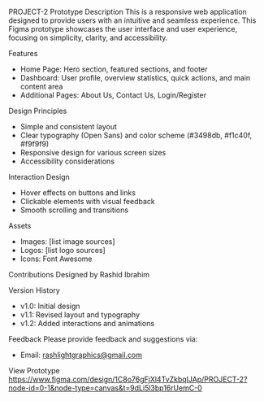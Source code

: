 PROJECT-2 Prototype
Description
This is a responsive web application designed to provide users with an intuitive and seamless experience. This Figma prototype showcases the user interface and user experience, focusing on simplicity, clarity, and accessibility.

Features
- Home Page: Hero section, featured sections, and footer
- Dashboard: User profile, overview statistics, quick actions, and main content area
- Additional Pages: About Us, Contact Us, Login/Register

Design Principles
- Simple and consistent layout
- Clear typography (Open Sans) and color scheme (#3498db, #f1c40f, #f9f9f9)
- Responsive design for various screen sizes
- Accessibility considerations

Interaction Design
- Hover effects on buttons and links
- Clickable elements with visual feedback
- Smooth scrolling and transitions

Assets
- Images: [list image sources]
- Logos: [list logo sources]
- Icons: Font Awesome

Contributions
Designed by Rashid Ibrahim

Version History
- v1.0: Initial design
- v1.1: Revised layout and typography
- v1.2: Added interactions and animations

Feedback
Please provide feedback and suggestions via:
- Email: rashlightgraphics@gmail.com

View Prototype
https://www.figma.com/design/1C8o76gFjXl4TvZkbqIJAp/PROJECT-2?node-id=0-1&node-type=canvas&t=9dLi5l3bp16rUemC-0
